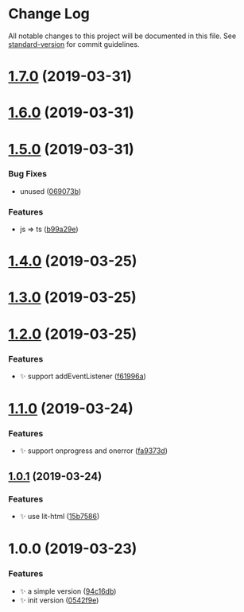 # Change Log

All notable changes to this project will be documented in this file. See [standard-version](https://github.com/conventional-changelog/standard-version) for commit guidelines.

# [1.7.0](https://github.com/huruji/assets-preloader/compare/v1.6.0...v1.7.0) (2019-03-31)



# [1.6.0](https://github.com/huruji/assets-preloader/compare/v1.5.0...v1.6.0) (2019-03-31)



# [1.5.0](https://github.com/huruji/assets-preloader/compare/v1.4.0...v1.5.0) (2019-03-31)


### Bug Fixes

* unused ([069073b](https://github.com/huruji/assets-preloader/commit/069073b))


### Features

* js => ts ([b99a29e](https://github.com/huruji/assets-preloader/commit/b99a29e))



# [1.4.0](https://github.com/huruji/assets-preloader/compare/v1.3.0...v1.4.0) (2019-03-25)



# [1.3.0](https://github.com/huruji/assets-preloader/compare/v1.2.0...v1.3.0) (2019-03-25)



# [1.2.0](https://github.com/huruji/assets-preloader/compare/v1.1.0...v1.2.0) (2019-03-25)


### Features

* :sparkles: support addEventListener ([f61996a](https://github.com/huruji/assets-preloader/commit/f61996a))



# [1.1.0](https://github.com/huruji/assets-preloader/compare/v1.0.1...v1.1.0) (2019-03-24)


### Features

* :sparkles: support onprogress and onerror ([fa9373d](https://github.com/huruji/assets-preloader/commit/fa9373d))



## [1.0.1](https://github.com/huruji/assets-preloader/compare/v1.0.0...v1.0.1) (2019-03-24)


### Features

* :sparkles: use lit-html ([15b7586](https://github.com/huruji/assets-preloader/commit/15b7586))



# 1.0.0 (2019-03-23)


### Features

* :sparkles: a simple version ([94c16db](https://github.com/huruji/assets-preloader/commit/94c16db))
* :sparkles: init version ([0542f9e](https://github.com/huruji/assets-preloader/commit/0542f9e))
